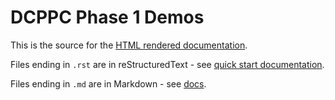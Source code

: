 # DCPPC Phase 1 Demos

This is the source for the [HTML rendered documentation](https://dcppc-phase-1-demos.readthedocs.io/).

Files ending in `.rst` are in reStructuredText - see [quick start documentation](http://docutils.sourceforge.net/docs/user/rst/quickref.html).

Files ending in `.md` are in Markdown - see [docs](https://daringfireball.net/projects/markdown/syntax).
